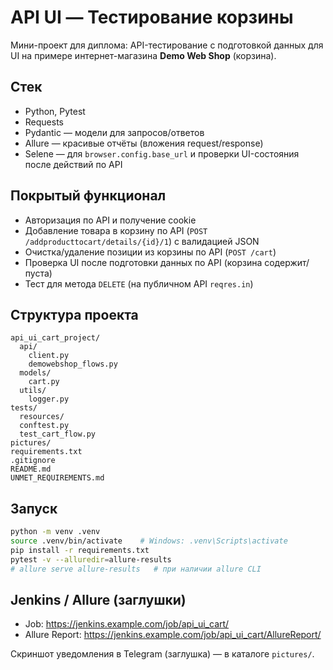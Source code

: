 
# API UI — Тестирование корзины

Мини-проект для диплома: API-тестирование с подготовкой данных для UI на примере интернет-магазина **Demo Web Shop** (корзина).

## Стек
- Python, Pytest
- Requests
- Pydantic — модели для запросов/ответов
- Allure — красивые отчёты (вложения request/response)
- Selene — для `browser.config.base_url` и проверки UI-состояния после действий по API

## Покрытый функционал
- Авторизация по API и получение cookie
- Добавление товара в корзину по API (`POST /addproducttocart/details/{id}/1`) с валидацией JSON
- Очистка/удаление позиции из корзины по API (`POST /cart`)
- Проверка UI после подготовки данных по API (корзина содержит/пуста)
- Тест для метода `DELETE` (на публичном API `reqres.in`)

## Структура проекта
```
api_ui_cart_project/
  api/
    client.py               
    demowebshop_flows.py    
  models/
    cart.py                 
  utils/
    logger.py
tests/
  resources/                
  conftest.py               
  test_cart_flow.py         
pictures/                 
requirements.txt
.gitignore
README.md
UNMET_REQUIREMENTS.md
```

## Запуск
```bash
python -m venv .venv
source .venv/bin/activate    # Windows: .venv\Scripts\activate
pip install -r requirements.txt
pytest -v --alluredir=allure-results
# allure serve allure-results   # при наличии allure CLI
```

## Jenkins / Allure (заглушки)
- Job: https://jenkins.example.com/job/api_ui_cart/
- Allure Report: https://jenkins.example.com/job/api_ui_cart/AllureReport/

Скриншот уведомления в Telegram (заглушка) — в каталоге `pictures/`.


